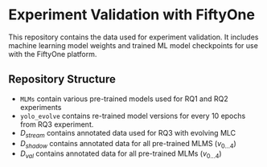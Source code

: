 # Experiment Validation with FiftyOne

This repository contains the data used for experiment validation. 
It includes machine learning model weights and trained ML model checkpoints for use with the FiftyOne platform.

## Repository Structure

- `MLMs` contain various pre-trained models used for RQ1 and RQ2 experiments
- `yolo_evolve` contains re-trained model versions for every 10 epochs from RQ3 experiment.
- $D_{stream}$ contains annotated data used for RQ3 with evolving MLC
- $D_{shadow}$ contains annotated data for all pre-trained MLMS ($v_{0...4}$)
- $D_{val}$ contains annotated data for all pre-trained MLMs ($v_{0...4}$)